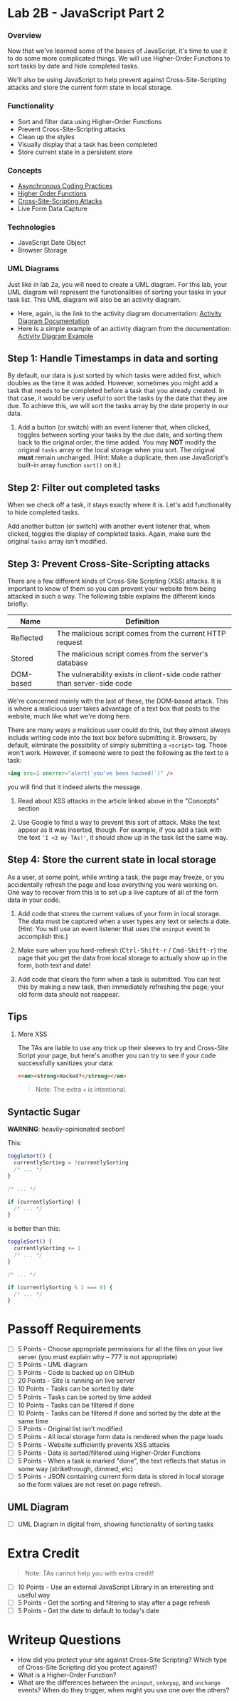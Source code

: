 # Lab 2B - JavaScript Part 2

### Overview

Now that we've learned some of the basics of JavaScript, it's time to use it to do some more complicated things. We will use Higher-Order Functions to sort tasks by date and hide completed tasks.

We'll also be using JavaScript to help prevent against Cross-Site-Scripting attacks and store the current form state in local storage. 

### Functionality

- Sort and filter data using Higher-Order Functions
- Prevent Cross-Site-Scripting attacks
- Clean up the styles
- Visually display that a task has been completed
- Store current state in a persistent store

### Concepts

- [Asynchronous Coding Practices](https://blog.bitsrc.io/understanding-asynchronous-javascript-the-event-loop-74cd408419ff)
- [Higher Order Functions](https://dev.to/damcosset/higher-order-functions-in-javascript-4j8b)
- [Cross-Site-Scripting Attacks](https://portswigger.net/web-security/cross-site-scripting/dom-based)
- Live Form Data Capture

### Technologies

- JavaScript Date Object
- Browser Storage

### UML Diagrams

Just like in lab 2a, you will need to create a UML diagram. For this lab, your UML diagram will represent the functionalities of sorting your tasks in your task list. This UML diagram will also be an activity diagram. 
- Here, again, is the link to the activity diagram documentation: [Activity Diagram Documentation](https://www.lucidchart.com/pages/uml-activity-diagram) 
- Here is a simple example of an activity diagram from the documentation: [Activity Diagram Example](https://d2slcw3kip6qmk.cloudfront.net/marketing/pages/chart/activity-diagram-for-banking-system-UML/activity-diagram-for-banking-system-UML-650x665.png)

## Step 1: Handle Timestamps in data and sorting

By default, our data is just sorted by which tasks were added first, which doubles as the time it was added. However, sometimes you might add a task that needs to be completed before a task that you already created. In that case, it would be very useful to sort the tasks by the date that they are due. To achieve this, we will sort the tasks array by the date property in our data.

1. Add a button (or switch) with an event listener that, when clicked, toggles between sorting your tasks by the due date, and sorting them back to the original order, the time added. You may **NOT** modify the original `tasks` array or the local storage when you sort. The original **must** remain unchanged. (Hint: Make a duplicate, then use JavaScript's built-in array function `sort()` on it.)

## Step 2: Filter out completed tasks

When we check off a task, it stays exactly where it is. Let's add functionality to hide completed tasks.

Add another button (or switch) with another event listener that, when clicked, toggles the display of completed tasks. Again, make sure the original `tasks` array isn't modified.

## Step 3: Prevent Cross-Site-Scripting attacks

There are a few different kinds of Cross-Site Scripting (XSS) attacks. It is important to know of them so you can prevent your website from being attacked in such a way. The following table explains the different kinds briefly:

| Name      | Definition                                                                |
| --------- | ------------------------------------------------------------------------- |
| Reflected | The malicious script comes from the current HTTP request                  |
| Stored    | The malicious script comes from the server's database                     |
| DOM-based | The vulnerability exists in client-side code rather than server-side code |

We're concerned mainly with the last of these, the DOM-based attack. This is where a malicious user takes advantage of a text box that posts to the website, much like what we're doing here.

There are many ways a malicious user could do this, but they almost always include writing code into the text box before submitting it. Browsers, by default, eliminate the possibility of simply submitting a `<script>` tag. Those won't work. However, if someone were to post the following as the text to a task:

```HTML
<img src=1 onerror="alert(`you've been hacked!`)" />
```

you will find that it indeed alerts the message.

1. Read about XSS attacks in the article linked above in the "Concepts" section

2. Use Google to find a way to prevent this sort of attack. Make the text appear as it was inserted, though. For example, if you add a task with the text `'I <3 my TAs!'`, it should show up in the task list the same way.

## Step 4: Store the current state in local storage

As a user, at some point, while writing a task, the page may freeze, or you accidentally refresh the page and lose everything you were working on. One way to recover from this is to set up a live capture of all of the form data in your code.

1. Add code that stores the current values of your form in local storage. The data must be captured when a user types any text or selects a date. (Hint: You will use an event listener that uses the `oninput` event to accomplish this.)

1. Make sure when you hard-refresh (<kbd>Ctrl-Shift-r</kbd> / <kbd>Cmd-Shift-r</kbd>) the page that you get the data from local storage to actually show up in the form, both text and date!

1. Add code that clears the form when a task is submitted. You can test this by making a new task, then immediately refreshing the page; your old form data should not reappear.

## Tips

1. More XSS

    The TAs are liable to use any trick up their sleeves to try and Cross-Site Script your page, but here's another you can try to see if your code successfully sanitizes your data:

    ```HTML
    <<em><strong>Hacked?</strong></em>
    ```

    > Note: The extra `<` is intentional.

## Syntactic Sugar

**WARNING**: heavily-opinionated section!

This:

```JavaScript
toggleSort() {
  currentlySorting = !currentlySorting
  /* ... */
}

/* ... */

if (currentlySorting) {
  /* ... */
}
```

is better than this:

```JavaScript
toggleSort() {
  currentlySorting += 1
  /* ... */
}

/* ... */

if (currentlySorting % 2 === 0) {
  /* ... */
}
```

# Passoff Requirements

- [ ] 5 Points - Choose appropriate permissions for all the files on your live server (you must explain why – 777 is not appropriate)
- [ ] 5 Points - UML diagram
- [ ] 5 Points - Code is backed up on GitHub
- [ ] 20 Points - Site is running on live server
- [ ] 10 Points - Tasks can be sorted by date
- [ ] 5 Points - Tasks can be sorted by time added
- [ ] 10 Points - Tasks can be filtered if done
- [ ] 10 Points - Tasks can be filtered if done and sorted by the date at the same time
- [ ] 5 Points - Original list isn't modified
- [ ] 5 Points - All local storage form data is rendered when the page loads
- [ ] 5 Points - Website sufficiently prevents XSS attacks
- [ ] 5 Points - Data is sorted/filtered using Higher-Order Functions
- [ ] 5 Points - When a task is marked "done", the text reflects that status in some way (strikethrough, dimmed, etc)
- [ ] 5 Points - JSON containing current form data is stored in local storage so the form values are not reset on page refresh. 

## UML Diagram
- [ ] UML Diagram in digital from, showing functionality of sorting tasks

# Extra Credit

> Note: TAs cannot help you with extra credit!

- [ ] 10 Points - Use an external JavaScript Library in an interesting and useful way
- [ ] 5 Points - Get the sorting and filtering to stay after a page refresh
- [ ] 5 Points - Get the date to default to today's date

# Writeup Questions

- How did you protect your site against Cross-Site Scripting? Which type of Cross-Site Scripting did you protect against?
- What is a Higher-Order Function?
- What are the differences between the `oninput`, `onkeyup`, and `onchange` events? When do they trigger, when might you use one over the others?